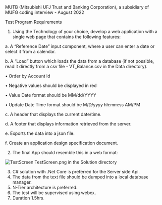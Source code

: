 MUTB (Mitsubishi UFJ Trust and Banking Corporation), a subsidiary of MUFG coding interview - August 2022

Test Program Requirements
1.	Using the Technology of your choice, develop a web application with a single web page that contains the following features:

  a.	A “Reference Date” input component, where a user can enter a date or select it from a calendar.

  b.	A “Load” button which loads the data from a database (if not possible, read it directly from a csv file - VT_Balance.csv in the Data directory).

•	Order by Account Id 

•	Negative values should be displayed in red

•	Value Date format should be MM/dd/YYYY

•	Update Date Time format should be M/D/yyyy hh:mm:ss AM/PM

  c.	A header that displays the current date/time.

  d.	A footer that displays information retrieved from the server.

  e.	Exports the data into a json file.

  f.	Create an application design specification document.

2.	The final App should resemble this in a web format:
 
![TestScreen](https://github.com/user-attachments/assets/29229520-8221-48ac-845a-5f6dcb76f240)
TestScreen.png in the Solution directory

3.	C# solution with .Net Core is preferred for the Server side Api.
4.	The data from the text file should be dumped into a local database manager.
5.	N-Tier architecture is preferred.
6.	The test will be supervised using webex.
7.	Duration 1.5hrs.
